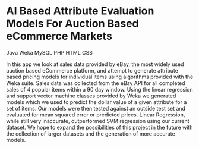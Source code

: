 AI Based Attribute Evaluation Models For Auction Based eCommerce Markets
==============================================================================

Java
Weka
MySQL
PHP
HTML
CSS

In this app we look at sales data provided by eBay, the most widely used auction based eCommerce
platform, and attempt to generate attribute based pricing models for individual items using algorithms
provided with the Weka suite. Sales data was collected from the eBay API for all completed sales of 4
popular items within a 90 day window. Using the linear regression and support vector machine classes
provided by Weka we generated models which we used to predict the dollar value of a given attribute for a
set of items. Our models were then tested against an outside test set and evaluated for mean squared error
or predicted prices. Linear Regression, while still very inaccurate, outperformed SVM regression using
our current dataset. We hope to expand the possibilities of this project in the future with the collection of
larger datasets and the generation of more accurate models.

